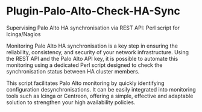 # Plugin-Palo-Alto-Check-HA-Sync
Supervising Palo Alto HA synchronisation via REST API: Perl script for Icinga/Nagios

Monitoring Palo Alto HA synchronisation is a key step in ensuring the reliability, consistency, and security of your network infrastructure. Using the REST API and the Palo Alto API key, it is possible to automate this monitoring using a dedicated Perl script designed to check the synchronisation status between HA cluster members.

This script facilitates Palo Alto monitoring by quickly identifying configuration desynchronisations. It can be easily integrated into monitoring tools such as Icinga or Centreon, offering a simple, effective and adaptable solution to strengthen your high availability policies.


